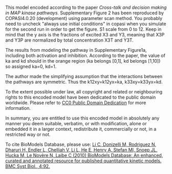 

This model encoded according to the paper _Cross-talk and decision making in
MAP kinase pathways._ Supplementary Figure 2 has been reproduced by
COPASI4.0.20 (development) using parameter scan method. You probably need to
uncheck "always use initial conditions" in copasi when you simulate for the
second run in order to get the figure. S1 scale from 0 to 12. Keep in mind
that the y axis is the fractions of excited X3 and Y3, meaning that X3P and
Y3P are normalized by total concentration X3T and Y3T.

The results from modeling the pathway in Supplementary Figure1a, including
both activation and inhibition. According to the paper, the value of ka and kd
should in the orange region (ka belongs [0,1], kd belongs [1,10]) so assigned
ka=0, kd=1.

The author made the simplifying assumption that the interactions between the
pathways are symmetric. Thus the k12xy=k12yx=ka, k33xy=k33yx=kd.

  

To the extent possible under law, all copyright and related or neighbouring
rights to this encoded model have been dedicated to the public domain
worldwide. Please refer to [CC0 Public Domain
Dedication](http://creativecommons.org/publicdomain/zero/1.0/) for more
information.

In summary, you are entitled to use this encoded model in absolutely any
manner you deem suitable, verbatim, or with modification, alone or embedded it
in a larger context, redistribute it, commercially or not, in a restricted way
or not.

  

To cite BioModels Database, please use: [Li C, Donizelli M, Rodriguez N,
Dharuri H, Endler L, Chelliah V, Li L, He E, Henry A, Stefan MI, Snoep JL,
Hucka M, Le Novère N, Laibe C (2010) BioModels Database: An enhanced, curated
and annotated resource for published quantitative kinetic models. BMC Syst
Biol., 4:92.](http://www.ncbi.nlm.nih.gov/pubmed/20587024)

